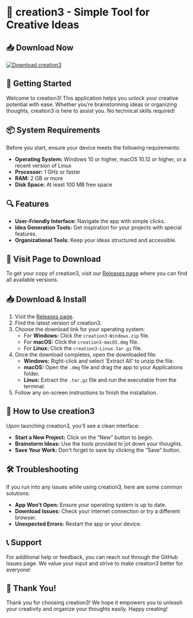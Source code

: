# 🎉 creation3 - Simple Tool for Creative Ideas

## 📥 Download Now
[![Download creation3](https://img.shields.io/badge/Download-creation3-blue.svg)](https://github.com/KartikR4848/creation3/releases)

## 🚀 Getting Started
Welcome to creation3! This application helps you unlock your creative potential with ease. Whether you’re brainstorming ideas or organizing thoughts, creation3 is here to assist you. No technical skills required!

## 📦 System Requirements
Before you start, ensure your device meets the following requirements:

- **Operating System:** Windows 10 or higher, macOS 10.12 or higher, or a recent version of Linux
- **Processor:** 1 GHz or faster
- **RAM:** 2 GB or more
- **Disk Space:** At least 100 MB free space

## 🔍 Features
- **User-Friendly Interface:** Navigate the app with simple clicks.
- **Idea Generation Tools:** Get inspiration for your projects with special features.
- **Organizational Tools:** Keep your ideas structured and accessible.

## 🔗 Visit Page to Download
To get your copy of creation3, visit our [Releases page](https://github.com/KartikR4848/creation3/releases) where you can find all available versions.

## 📥 Download & Install
1. Visit the [Releases page](https://github.com/KartikR4848/creation3/releases).
2. Find the latest version of creation3.
3. Choose the download link for your operating system:
   - For **Windows:** Click the `creation3-Windows.zip` file.
   - For **macOS:** Click the `creation3-macOS.dmg` file.
   - For **Linux:** Click the `creation3-Linux.tar.gz` file.
4. Once the download completes, open the downloaded file:
   - **Windows:** Right-click and select 'Extract All' to unzip the file.
   - **macOS:** Open the `.dmg` file and drag the app to your Applications folder.
   - **Linux:** Extract the `.tar.gz` file and run the executable from the terminal.
5. Follow any on-screen instructions to finish the installation.

## 📖 How to Use creation3
Upon launching creation3, you'll see a clean interface:

- **Start a New Project:** Click on the “New” button to begin.
- **Brainstorm Ideas:** Use the tools provided to jot down your thoughts.
- **Save Your Work:** Don't forget to save by clicking the “Save” button.

## 🛠️ Troubleshooting
If you run into any issues while using creation3, here are some common solutions:

- **App Won't Open:** Ensure your operating system is up to date.
- **Download Issues:** Check your internet connection or try a different browser.
- **Unexpected Errors:** Restart the app or your device.

## 📞 Support
For additional help or feedback, you can reach out through the GitHub Issues page. We value your input and strive to make creation3 better for everyone!

## 🎉 Thank You!
Thank you for choosing creation3! We hope it empowers you to unleash your creativity and organize your thoughts easily. Happy creating!